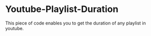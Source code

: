 # Youtube-Playlist-Duration
This piece of code enables you to get the duration of any playlist in youtube.
